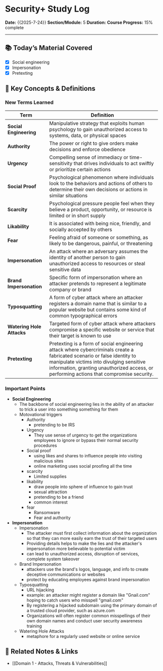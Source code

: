 # Security+ Study Log

**Date:** {{2025-7-24}}
**Section/Module:** 5
**Duration:**
**Course Progress:** 15% complete

-----

## 📚 Today’s Material Covered

- [x] Social engineering
- [x] Impersonation
- [x] Pretexting

## 🔑 Key Concepts & Definitions

### New Terms Learned

| Term                      | Definition                                                                                                                                                                                                                                                      |
| ------------------------- | --------------------------------------------------------------------------------------------------------------------------------------------------------------------------------------------------------------------------------------------------------------- |
| **Social Engineering**    | Manipulative strategy that exploits human psychology to gain unauthorized access to systems, data, or physical spaces                                                                                                                                           |
| **Authority**             | The power or right to give orders make decisions and enforce obedience                                                                                                                                                                                          |
| **Urgency**               | Compelling sense of immediacy or time-sensitivity that drives individuals to act swiftly or prioritize certain actions                                                                                                                                          |
| **Social Proof**          | Psychological phenomenon where individuals look to the behaviors and actions of others to determine their own decisions or actions in similar situations                                                                                                        |
| **Scarcity**              | Psychological pressure people feel when they believe a product, opportunity, or resource is limited or in short supply                                                                                                                                          |
| **Likability**            | It is associated with being nice, friendly, and socially accepted by others                                                                                                                                                                                     |
| **Fear**                  | Feeling afraid of someone or something, as likely to be dangerous, painful, or threatening                                                                                                                                                                      |
| **Impersonation**         | An attack where an adversary assumes the identity of another person to gain unauthorized access to resources or steal sensitive data                                                                                                                            |
| **Brand Impersonation**   | Specific form of impersonation where an attacker pretends to represent a legitimate company or brand                                                                                                                                                            |
| **Typosquatting**         | A form of cyber attack where an attacker registers a domain name that is similar to a popular website but contains some kind of common typographical errors                                                                                                     |
| **Watering Hole Attacks** | Targeted form of cyber attack where attackers compromise a specific website or service that their target is known to use                                                                                                                                        |
| **Pretexting**            | Pretexting is a form of social engineering attack where cybercriminals create a fabricated scenario or false identity to manipulate victims into divulging sensitive information, granting unauthorized access, or performing actions that compromise security. |

### Important Points

- **Social Engineering**
	- The backbone of social engineering lies in the ability of an attacker to trick a user into something something for them
	- Motovational triggers
		- Authority 
			- pretending to be IRS
		- Urgency
			- They use sense of urgency to get the organizations employees to ignore or bypass their normal security procedures
		- Social proof
			- using likes and shares to influence people into visiting malicious sites
			- online marketing uses social proofing all the time
		- scarcity
			- Limited supplies 
		- likability
			- draw people into sphere of influence to gain trust
			- sexual attraction
			- pretending to be a friend
			- common interest
		- fear
			- Ransomware
			- Fear and authority
- **Impersonation**
	- Impersonation
		- The attacker must first collect information about the organization so that they can more easily earn the trust of their targeted users
		- Providing details helps to make the lies and the attacker's impersonation more believable to potential victim
		- can lead to unauthorized access, disruption of services, complete system takeover
	- Brand Impersonation
		- attackers use the brand's logos, language, and info to create deceptive communications or websites
		- protect by educating employees against brand impersonation
	- Typosquatting
		- URL hijacking
		- example: an attacker might register a domain like "Gnail.com" hoping to catch users who misspell "gmail.com"
		- By registering a hijacked subdomain using the primary domain of a trusted cloud provider, such as azure.com
		- Organizations will often register common misspellings of their own domain names and conduct user security awareness training
	- Watering Hole Attacks
		- metaphore for a regularly used website or online service

## 🔗 Related Notes & Links

- [[Domain 1 - Attacks, Threats & Vulnerabilities]]



